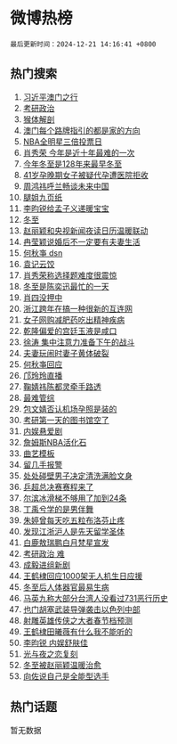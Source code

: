 # 微博热榜

`最后更新时间：2024-12-21 14:16:41 +0800`

## 热门搜索

1. [习近平澳门之行](https://m.weibo.cn/search?containerid=100103type%3D1%26t%3D10%26q%3D%23%E4%B9%A0%E8%BF%91%E5%B9%B3%E6%BE%B3%E9%97%A8%E4%B9%8B%E8%A1%8C%23&stream_entry_id=51&isnewpage=1&extparam=seat%3D1%26cate%3D10103%26pos%3D0%26filter_type%3Drealtimehot%26stream_entry_id%3D51%26c_type%3D51%26dgr%3D0%26q%3D%2523%25E4%25B9%25A0%25E8%25BF%2591%25E5%25B9%25B3%25E6%25BE%25B3%25E9%2597%25A8%25E4%25B9%258B%25E8%25A1%258C%2523%26display_time%3D1734761800%26pre_seqid%3D17347618000790130460765)
1. [考研政治](https://m.weibo.cn/search?containerid=100103type%3D1%26t%3D10%26q%3D%E8%80%83%E7%A0%94%E6%94%BF%E6%B2%BB&stream_entry_id=31&isnewpage=1&extparam=seat%3D1%26realpos%3D1%26lcate%3D5001%26stream_entry_id%3D31%26q%3D%25E8%2580%2583%25E7%25A0%2594%25E6%2594%25BF%25E6%25B2%25BB%26dgr%3D0%26pos%3D0%26filter_type%3Drealtimehot%26cate%3D5001%26c_type%3D31%26band_rank%3D1%26flag%3D2%26display_time%3D1734761800%26pre_seqid%3D17347618000790130460765)
1. [猴体解剖](https://m.weibo.cn/search?containerid=100103type%3D1%26t%3D10%26q%3D%E7%8C%B4%E4%BD%93%E8%A7%A3%E5%89%96&stream_entry_id=31&isnewpage=1&extparam=seat%3D1%26realpos%3D2%26lcate%3D5001%26stream_entry_id%3D31%26q%3D%25E7%258C%25B4%25E4%25BD%2593%25E8%25A7%25A3%25E5%2589%2596%26dgr%3D0%26pos%3D1%26filter_type%3Drealtimehot%26cate%3D5001%26c_type%3D31%26band_rank%3D2%26flag%3D2%26display_time%3D1734761800%26pre_seqid%3D17347618000790130460765)
1. [澳门每个路牌指引的都是家的方向](https://m.weibo.cn/search?containerid=100103type%3D1%26t%3D10%26q%3D%23%E6%BE%B3%E9%97%A8%E6%AF%8F%E4%B8%AA%E8%B7%AF%E7%89%8C%E6%8C%87%E5%BC%95%E7%9A%84%E9%83%BD%E6%98%AF%E5%AE%B6%E7%9A%84%E6%96%B9%E5%90%91%23&stream_entry_id=31&isnewpage=1&extparam=seat%3D1%26realpos%3D3%26lcate%3D5001%26stream_entry_id%3D31%26q%3D%2523%25E6%25BE%25B3%25E9%2597%25A8%25E6%25AF%258F%25E4%25B8%25AA%25E8%25B7%25AF%25E7%2589%258C%25E6%258C%2587%25E5%25BC%2595%25E7%259A%2584%25E9%2583%25BD%25E6%2598%25AF%25E5%25AE%25B6%25E7%259A%2584%25E6%2596%25B9%25E5%2590%2591%2523%26dgr%3D0%26pos%3D2%26filter_type%3Drealtimehot%26cate%3D5001%26c_type%3D31%26band_rank%3D3%26flag%3D0%26display_time%3D1734761800%26pre_seqid%3D17347618000790130460765)
1. [NBA全明星三倍投票日](https://m.weibo.cn/search?containerid=100103type%3D1%26t%3D10%26q%3D%23NBA%E5%85%A8%E6%98%8E%E6%98%9F%E4%B8%89%E5%80%8D%E6%8A%95%E7%A5%A8%E6%97%A5%23&stream_entry_id=31&isnewpage=1&extparam=seat%3D1%26cate%3D5001%26lcate%3D5001%26stream_entry_id%3D31%26q%3D%2523NBA%25E5%2585%25A8%25E6%2598%258E%25E6%2598%259F%25E4%25B8%2589%25E5%2580%258D%25E6%258A%2595%25E7%25A5%25A8%25E6%2597%25A5%2523%26dgr%3D0%26pos%3D3%26adid%3D269345%26topic_ad%3D1%26is_ad_pos%3D1%26c_type%3D31%26filter_type%3Drealtimehot%26band_rank%3D4%26display_time%3D1734761800%26pre_seqid%3D17347618000790130460765)
1. [肖秀荣 今年是近十年最难的一次](https://m.weibo.cn/search?containerid=100103type%3D1%26t%3D10%26q%3D%E8%82%96%E7%A7%80%E8%8D%A3+%E4%BB%8A%E5%B9%B4%E6%98%AF%E8%BF%91%E5%8D%81%E5%B9%B4%E6%9C%80%E9%9A%BE%E7%9A%84%E4%B8%80%E6%AC%A1&stream_entry_id=31&isnewpage=1&extparam=seat%3D1%26realpos%3D4%26lcate%3D5001%26stream_entry_id%3D31%26q%3D%25E8%2582%2596%25E7%25A7%2580%25E8%258D%25A3%2520%25E4%25BB%258A%25E5%25B9%25B4%25E6%2598%25AF%25E8%25BF%2591%25E5%258D%2581%25E5%25B9%25B4%25E6%259C%2580%25E9%259A%25BE%25E7%259A%2584%25E4%25B8%2580%25E6%25AC%25A1%26dgr%3D0%26pos%3D4%26filter_type%3Drealtimehot%26cate%3D5001%26c_type%3D31%26band_rank%3D4%26flag%3D2%26display_time%3D1734761800%26pre_seqid%3D17347618000790130460765)
1. [今年冬至是128年来最早冬至](https://m.weibo.cn/search?containerid=100103type%3D1%26t%3D10%26q%3D%23%E4%BB%8A%E5%B9%B4%E5%86%AC%E8%87%B3%E6%98%AF128%E5%B9%B4%E6%9D%A5%E6%9C%80%E6%97%A9%E5%86%AC%E8%87%B3%23&stream_entry_id=31&isnewpage=1&extparam=seat%3D1%26realpos%3D5%26lcate%3D5001%26stream_entry_id%3D31%26q%3D%2523%25E4%25BB%258A%25E5%25B9%25B4%25E5%2586%25AC%25E8%2587%25B3%25E6%2598%25AF128%25E5%25B9%25B4%25E6%259D%25A5%25E6%259C%2580%25E6%2597%25A9%25E5%2586%25AC%25E8%2587%25B3%2523%26dgr%3D0%26pos%3D5%26filter_type%3Drealtimehot%26cate%3D5001%26c_type%3D31%26band_rank%3D5%26flag%3D0%26display_time%3D1734761800%26pre_seqid%3D17347618000790130460765)
1. [41岁孕晚期女子被疑代孕遭医院拒收](https://m.weibo.cn/search?containerid=100103type%3D1%26t%3D10%26q%3D%2341%E5%B2%81%E5%AD%95%E6%99%9A%E6%9C%9F%E5%A5%B3%E5%AD%90%E8%A2%AB%E7%96%91%E4%BB%A3%E5%AD%95%E9%81%AD%E5%8C%BB%E9%99%A2%E6%8B%92%E6%94%B6%23&stream_entry_id=31&isnewpage=1&extparam=seat%3D1%26realpos%3D6%26lcate%3D5001%26stream_entry_id%3D31%26q%3D%252341%25E5%25B2%2581%25E5%25AD%2595%25E6%2599%259A%25E6%259C%259F%25E5%25A5%25B3%25E5%25AD%2590%25E8%25A2%25AB%25E7%2596%2591%25E4%25BB%25A3%25E5%25AD%2595%25E9%2581%25AD%25E5%258C%25BB%25E9%2599%25A2%25E6%258B%2592%25E6%2594%25B6%2523%26dgr%3D0%26pos%3D6%26filter_type%3Drealtimehot%26cate%3D5001%26c_type%3D31%26band_rank%3D6%26flag%3D0%26display_time%3D1734761800%26pre_seqid%3D17347618000790130460765)
1. [周鸿祎呼兰畅谈未来中国](https://m.weibo.cn/search?containerid=100103type%3D1%26t%3D10%26q%3D%23%E5%91%A8%E9%B8%BF%E7%A5%8E%E5%91%BC%E5%85%B0%E7%95%85%E8%B0%88%E6%9C%AA%E6%9D%A5%E4%B8%AD%E5%9B%BD%23&stream_entry_id=31&isnewpage=1&extparam=seat%3D1%26cate%3D5001%26lcate%3D5001%26stream_entry_id%3D31%26q%3D%2523%25E5%2591%25A8%25E9%25B8%25BF%25E7%25A5%258E%25E5%2591%25BC%25E5%2585%25B0%25E7%2595%2585%25E8%25B0%2588%25E6%259C%25AA%25E6%259D%25A5%25E4%25B8%25AD%25E5%259B%25BD%2523%26dgr%3D0%26pos%3D7%26adid%3D269517%26topic_ad%3D1%26is_ad_pos%3D1%26c_type%3D31%26filter_type%3Drealtimehot%26band_rank%3D7%26display_time%3D1734761800%26pre_seqid%3D17347618000790130460765)
1. [腿姐九页纸](https://m.weibo.cn/search?containerid=100103type%3D1%26t%3D10%26q%3D%E8%85%BF%E5%A7%90%E4%B9%9D%E9%A1%B5%E7%BA%B8&stream_entry_id=31&isnewpage=1&extparam=seat%3D1%26realpos%3D7%26lcate%3D5001%26stream_entry_id%3D31%26q%3D%25E8%2585%25BF%25E5%25A7%2590%25E4%25B9%259D%25E9%25A1%25B5%25E7%25BA%25B8%26dgr%3D0%26pos%3D8%26filter_type%3Drealtimehot%26cate%3D5001%26c_type%3D31%26band_rank%3D7%26flag%3D1%26display_time%3D1734761800%26pre_seqid%3D17347618000790130460765)
1. [李昀锐给孟子义递暖宝宝](https://m.weibo.cn/search?containerid=100103type%3D1%26t%3D10%26q%3D%23%E6%9D%8E%E6%98%80%E9%94%90%E7%BB%99%E5%AD%9F%E5%AD%90%E4%B9%89%E9%80%92%E6%9A%96%E5%AE%9D%E5%AE%9D%23&stream_entry_id=31&isnewpage=1&extparam=seat%3D1%26realpos%3D8%26lcate%3D5001%26stream_entry_id%3D31%26q%3D%2523%25E6%259D%258E%25E6%2598%2580%25E9%2594%2590%25E7%25BB%2599%25E5%25AD%259F%25E5%25AD%2590%25E4%25B9%2589%25E9%2580%2592%25E6%259A%2596%25E5%25AE%259D%25E5%25AE%259D%2523%26dgr%3D0%26pos%3D9%26filter_type%3Drealtimehot%26cate%3D5001%26c_type%3D31%26band_rank%3D8%26flag%3D1%26display_time%3D1734761800%26pre_seqid%3D17347618000790130460765)
1. [冬至](https://m.weibo.cn/search?containerid=100103type%3D1%26t%3D10%26q%3D%E5%86%AC%E8%87%B3&stream_entry_id=31&isnewpage=1&extparam=seat%3D1%26realpos%3D9%26lcate%3D5001%26stream_entry_id%3D31%26q%3D%25E5%2586%25AC%25E8%2587%25B3%26dgr%3D0%26pos%3D10%26filter_type%3Drealtimehot%26cate%3D5001%26c_type%3D31%26band_rank%3D9%26flag%3D0%26display_time%3D1734761800%26pre_seqid%3D17347618000790130460765)
1. [赵丽颖和央视新闻夜读日历温暖联动](https://m.weibo.cn/search?containerid=100103type%3D1%26t%3D10%26q%3D%E8%B5%B5%E4%B8%BD%E9%A2%96%E5%92%8C%E5%A4%AE%E8%A7%86%E6%96%B0%E9%97%BB%E5%A4%9C%E8%AF%BB%E6%97%A5%E5%8E%86%E6%B8%A9%E6%9A%96%E8%81%94%E5%8A%A8&stream_entry_id=31&isnewpage=1&extparam=seat%3D1%26realpos%3D10%26lcate%3D5001%26stream_entry_id%3D31%26q%3D%25E8%25B5%25B5%25E4%25B8%25BD%25E9%25A2%2596%25E5%2592%258C%25E5%25A4%25AE%25E8%25A7%2586%25E6%2596%25B0%25E9%2597%25BB%25E5%25A4%259C%25E8%25AF%25BB%25E6%2597%25A5%25E5%258E%2586%25E6%25B8%25A9%25E6%259A%2596%25E8%2581%2594%25E5%258A%25A8%26dgr%3D0%26pos%3D11%26filter_type%3Drealtimehot%26cate%3D5001%26c_type%3D31%26band_rank%3D10%26flag%3D1%26display_time%3D1734761800%26pre_seqid%3D17347618000790130460765)
1. [冉莹颖说婚后不一定要有夫妻生活](https://m.weibo.cn/search?containerid=100103type%3D1%26t%3D10%26q%3D%23%E5%86%89%E8%8E%B9%E9%A2%96%E8%AF%B4%E5%A9%9A%E5%90%8E%E4%B8%8D%E4%B8%80%E5%AE%9A%E8%A6%81%E6%9C%89%E5%A4%AB%E5%A6%BB%E7%94%9F%E6%B4%BB%23&stream_entry_id=31&isnewpage=1&extparam=seat%3D1%26realpos%3D11%26lcate%3D5001%26stream_entry_id%3D31%26q%3D%2523%25E5%2586%2589%25E8%258E%25B9%25E9%25A2%2596%25E8%25AF%25B4%25E5%25A9%259A%25E5%2590%258E%25E4%25B8%258D%25E4%25B8%2580%25E5%25AE%259A%25E8%25A6%2581%25E6%259C%2589%25E5%25A4%25AB%25E5%25A6%25BB%25E7%2594%259F%25E6%25B4%25BB%2523%26dgr%3D0%26pos%3D12%26filter_type%3Drealtimehot%26cate%3D5001%26c_type%3D31%26band_rank%3D11%26flag%3D2%26display_time%3D1734761800%26pre_seqid%3D17347618000790130460765)
1. [何秋亊 dsn](https://m.weibo.cn/search?containerid=100103type%3D1%26t%3D10%26q%3D%E4%BD%95%E7%A7%8B%E4%BA%8A+dsn&stream_entry_id=31&isnewpage=1&extparam=seat%3D1%26realpos%3D12%26lcate%3D5001%26stream_entry_id%3D31%26q%3D%25E4%25BD%2595%25E7%25A7%258B%25E4%25BA%258A%2520dsn%26dgr%3D0%26pos%3D13%26filter_type%3Drealtimehot%26cate%3D5001%26c_type%3D31%26band_rank%3D12%26flag%3D0%26display_time%3D1734761800%26pre_seqid%3D17347618000790130460765)
1. [袁记云饺](https://m.weibo.cn/search?containerid=100103type%3D1%26t%3D10%26q%3D%E8%A2%81%E8%AE%B0%E4%BA%91%E9%A5%BA&stream_entry_id=31&isnewpage=1&extparam=seat%3D1%26realpos%3D13%26lcate%3D5001%26stream_entry_id%3D31%26q%3D%25E8%25A2%2581%25E8%25AE%25B0%25E4%25BA%2591%25E9%25A5%25BA%26dgr%3D0%26pos%3D14%26filter_type%3Drealtimehot%26cate%3D5001%26c_type%3D31%26band_rank%3D13%26flag%3D1%26display_time%3D1734761800%26pre_seqid%3D17347618000790130460765)
1. [肖秀荣称选择题难度很震惊](https://m.weibo.cn/search?containerid=100103type%3D1%26t%3D10%26q%3D%23%E8%82%96%E7%A7%80%E8%8D%A3%E7%A7%B0%E9%80%89%E6%8B%A9%E9%A2%98%E9%9A%BE%E5%BA%A6%E5%BE%88%E9%9C%87%E6%83%8A%23&stream_entry_id=31&isnewpage=1&extparam=seat%3D1%26realpos%3D14%26lcate%3D5001%26stream_entry_id%3D31%26q%3D%2523%25E8%2582%2596%25E7%25A7%2580%25E8%258D%25A3%25E7%25A7%25B0%25E9%2580%2589%25E6%258B%25A9%25E9%25A2%2598%25E9%259A%25BE%25E5%25BA%25A6%25E5%25BE%2588%25E9%259C%2587%25E6%2583%258A%2523%26dgr%3D0%26pos%3D15%26filter_type%3Drealtimehot%26cate%3D5001%26c_type%3D31%26band_rank%3D14%26flag%3D1%26display_time%3D1734761800%26pre_seqid%3D17347618000790130460765)
1. [冬至是陈奕迅最忙的一天](https://m.weibo.cn/search?containerid=100103type%3D1%26t%3D10%26q%3D%23%E5%86%AC%E8%87%B3%E6%98%AF%E9%99%88%E5%A5%95%E8%BF%85%E6%9C%80%E5%BF%99%E7%9A%84%E4%B8%80%E5%A4%A9%23&stream_entry_id=31&isnewpage=1&extparam=seat%3D1%26realpos%3D15%26lcate%3D5001%26stream_entry_id%3D31%26q%3D%2523%25E5%2586%25AC%25E8%2587%25B3%25E6%2598%25AF%25E9%2599%2588%25E5%25A5%2595%25E8%25BF%2585%25E6%259C%2580%25E5%25BF%2599%25E7%259A%2584%25E4%25B8%2580%25E5%25A4%25A9%2523%26dgr%3D0%26pos%3D16%26filter_type%3Drealtimehot%26cate%3D5001%26c_type%3D31%26band_rank%3D15%26flag%3D0%26display_time%3D1734761800%26pre_seqid%3D17347618000790130460765)
1. [肖四没押中](https://m.weibo.cn/search?containerid=100103type%3D1%26t%3D10%26q%3D%23%E8%82%96%E5%9B%9B%E6%B2%A1%E6%8A%BC%E4%B8%AD%23&stream_entry_id=31&isnewpage=1&extparam=seat%3D1%26realpos%3D16%26lcate%3D5001%26stream_entry_id%3D31%26q%3D%2523%25E8%2582%2596%25E5%259B%259B%25E6%25B2%25A1%25E6%258A%25BC%25E4%25B8%25AD%2523%26dgr%3D0%26pos%3D17%26filter_type%3Drealtimehot%26cate%3D5001%26c_type%3D31%26band_rank%3D16%26flag%3D0%26display_time%3D1734761800%26pre_seqid%3D17347618000790130460765)
1. [浙江跨年在搞一种很新的互连网](https://m.weibo.cn/search?containerid=100103type%3D1%26t%3D10%26q%3D%23%E6%B5%99%E6%B1%9F%E8%B7%A8%E5%B9%B4%E5%9C%A8%E6%90%9E%E4%B8%80%E7%A7%8D%E5%BE%88%E6%96%B0%E7%9A%84%E4%BA%92%E8%BF%9E%E7%BD%91%23&stream_entry_id=31&isnewpage=1&extparam=seat%3D1%26realpos%3D17%26lcate%3D5001%26stream_entry_id%3D31%26q%3D%2523%25E6%25B5%2599%25E6%25B1%259F%25E8%25B7%25A8%25E5%25B9%25B4%25E5%259C%25A8%25E6%2590%259E%25E4%25B8%2580%25E7%25A7%258D%25E5%25BE%2588%25E6%2596%25B0%25E7%259A%2584%25E4%25BA%2592%25E8%25BF%259E%25E7%25BD%2591%2523%26dgr%3D0%26pos%3D18%26filter_type%3Drealtimehot%26cate%3D5001%26c_type%3D31%26band_rank%3D17%26flag%3D1%26display_time%3D1734761800%26pre_seqid%3D17347618000790130460765)
1. [女子网购减肥药吃出精神疾病](https://m.weibo.cn/search?containerid=100103type%3D1%26t%3D10%26q%3D%23%E5%A5%B3%E5%AD%90%E7%BD%91%E8%B4%AD%E5%87%8F%E8%82%A5%E8%8D%AF%E5%90%83%E5%87%BA%E7%B2%BE%E7%A5%9E%E7%96%BE%E7%97%85%23&stream_entry_id=31&isnewpage=1&extparam=seat%3D1%26realpos%3D18%26lcate%3D5001%26stream_entry_id%3D31%26q%3D%2523%25E5%25A5%25B3%25E5%25AD%2590%25E7%25BD%2591%25E8%25B4%25AD%25E5%2587%258F%25E8%2582%25A5%25E8%258D%25AF%25E5%2590%2583%25E5%2587%25BA%25E7%25B2%25BE%25E7%25A5%259E%25E7%2596%25BE%25E7%2597%2585%2523%26dgr%3D0%26pos%3D19%26filter_type%3Drealtimehot%26cate%3D5001%26c_type%3D31%26band_rank%3D18%26flag%3D1%26display_time%3D1734761800%26pre_seqid%3D17347618000790130460765)
1. [乾隆偏爱的宫廷玉液是咸口](https://m.weibo.cn/search?containerid=100103type%3D1%26t%3D10%26q%3D%23%E4%B9%BE%E9%9A%86%E5%81%8F%E7%88%B1%E7%9A%84%E5%AE%AB%E5%BB%B7%E7%8E%89%E6%B6%B2%E6%98%AF%E5%92%B8%E5%8F%A3%23&stream_entry_id=31&isnewpage=1&extparam=seat%3D1%26realpos%3D19%26pos%3D20%26stream_entry_id%3D31%26q%3D%2523%25E4%25B9%25BE%25E9%259A%2586%25E5%2581%258F%25E7%2588%25B1%25E7%259A%2584%25E5%25AE%25AB%25E5%25BB%25B7%25E7%258E%2589%25E6%25B6%25B2%25E6%2598%25AF%25E5%2592%25B8%25E5%258F%25A3%2523%26dgr%3D0%26band_rank%3D19%26adid%3D268665%26filter_type%3Drealtimehot%26cate%3D5001%26c_type%3D31%26lcate%3D5001%26flag%3D0%26display_time%3D1734761800%26pre_seqid%3D17347618000790130460765)
1. [徐涛 集中注意力准备下午的战斗](https://m.weibo.cn/search?containerid=100103type%3D1%26t%3D10%26q%3D%E5%BE%90%E6%B6%9B+%E9%9B%86%E4%B8%AD%E6%B3%A8%E6%84%8F%E5%8A%9B%E5%87%86%E5%A4%87%E4%B8%8B%E5%8D%88%E7%9A%84%E6%88%98%E6%96%97&stream_entry_id=31&isnewpage=1&extparam=seat%3D1%26realpos%3D20%26lcate%3D5001%26stream_entry_id%3D31%26q%3D%25E5%25BE%2590%25E6%25B6%259B%2520%25E9%259B%2586%25E4%25B8%25AD%25E6%25B3%25A8%25E6%2584%258F%25E5%258A%259B%25E5%2587%2586%25E5%25A4%2587%25E4%25B8%258B%25E5%258D%2588%25E7%259A%2584%25E6%2588%2598%25E6%2596%2597%26dgr%3D0%26pos%3D21%26filter_type%3Drealtimehot%26cate%3D5001%26c_type%3D31%26band_rank%3D20%26flag%3D1%26display_time%3D1734761800%26pre_seqid%3D17347618000790130460765)
1. [夫妻玩闹时妻子黄体破裂](https://m.weibo.cn/search?containerid=100103type%3D1%26t%3D10%26q%3D%23%E5%A4%AB%E5%A6%BB%E7%8E%A9%E9%97%B9%E6%97%B6%E5%A6%BB%E5%AD%90%E9%BB%84%E4%BD%93%E7%A0%B4%E8%A3%82%23&stream_entry_id=31&isnewpage=1&extparam=seat%3D1%26realpos%3D21%26lcate%3D5001%26stream_entry_id%3D31%26q%3D%2523%25E5%25A4%25AB%25E5%25A6%25BB%25E7%258E%25A9%25E9%2597%25B9%25E6%2597%25B6%25E5%25A6%25BB%25E5%25AD%2590%25E9%25BB%2584%25E4%25BD%2593%25E7%25A0%25B4%25E8%25A3%2582%2523%26dgr%3D0%26pos%3D22%26filter_type%3Drealtimehot%26cate%3D5001%26c_type%3D31%26band_rank%3D21%26flag%3D1%26display_time%3D1734761800%26pre_seqid%3D17347618000790130460765)
1. [何秋亊回应](https://m.weibo.cn/search?containerid=100103type%3D1%26t%3D10%26q%3D%23%E4%BD%95%E7%A7%8B%E4%BA%8A%E5%9B%9E%E5%BA%94%23&stream_entry_id=31&isnewpage=1&extparam=seat%3D1%26realpos%3D22%26lcate%3D5001%26stream_entry_id%3D31%26q%3D%2523%25E4%25BD%2595%25E7%25A7%258B%25E4%25BA%258A%25E5%259B%259E%25E5%25BA%2594%2523%26dgr%3D0%26pos%3D23%26filter_type%3Drealtimehot%26cate%3D5001%26c_type%3D31%26band_rank%3D22%26flag%3D0%26display_time%3D1734761800%26pre_seqid%3D17347618000790130460765)
1. [邝玲玲直播](https://m.weibo.cn/search?containerid=100103type%3D1%26t%3D10%26q%3D%23%E9%82%9D%E7%8E%B2%E7%8E%B2%E7%9B%B4%E6%92%AD%23&stream_entry_id=31&isnewpage=1&extparam=seat%3D1%26realpos%3D23%26lcate%3D5001%26stream_entry_id%3D31%26q%3D%2523%25E9%2582%259D%25E7%258E%25B2%25E7%258E%25B2%25E7%259B%25B4%25E6%2592%25AD%2523%26dgr%3D0%26pos%3D24%26filter_type%3Drealtimehot%26cate%3D5001%26c_type%3D31%26band_rank%3D23%26flag%3D1%26display_time%3D1734761800%26pre_seqid%3D17347618000790130460765)
1. [鞠婧祎陈都灵牵手路透](https://m.weibo.cn/search?containerid=100103type%3D1%26t%3D10%26q%3D%23%E9%9E%A0%E5%A9%A7%E7%A5%8E%E9%99%88%E9%83%BD%E7%81%B5%E7%89%B5%E6%89%8B%E8%B7%AF%E9%80%8F%23&stream_entry_id=31&isnewpage=1&extparam=seat%3D1%26realpos%3D24%26lcate%3D5001%26stream_entry_id%3D31%26q%3D%2523%25E9%259E%25A0%25E5%25A9%25A7%25E7%25A5%258E%25E9%2599%2588%25E9%2583%25BD%25E7%2581%25B5%25E7%2589%25B5%25E6%2589%258B%25E8%25B7%25AF%25E9%2580%258F%2523%26dgr%3D0%26pos%3D25%26filter_type%3Drealtimehot%26cate%3D5001%26c_type%3D31%26band_rank%3D24%26flag%3D0%26display_time%3D1734761800%26pre_seqid%3D17347618000790130460765)
1. [最难管综](https://m.weibo.cn/search?containerid=100103type%3D1%26t%3D10%26q%3D%E6%9C%80%E9%9A%BE%E7%AE%A1%E7%BB%BC&stream_entry_id=31&isnewpage=1&extparam=seat%3D1%26realpos%3D25%26lcate%3D5001%26stream_entry_id%3D31%26q%3D%25E6%259C%2580%25E9%259A%25BE%25E7%25AE%25A1%25E7%25BB%25BC%26dgr%3D0%26pos%3D26%26filter_type%3Drealtimehot%26cate%3D5001%26c_type%3D31%26band_rank%3D25%26flag%3D1%26display_time%3D1734761800%26pre_seqid%3D17347618000790130460765)
1. [包文婧否认机场孕照是装的](https://m.weibo.cn/search?containerid=100103type%3D1%26t%3D10%26q%3D%23%E5%8C%85%E6%96%87%E5%A9%A7%E5%90%A6%E8%AE%A4%E6%9C%BA%E5%9C%BA%E5%AD%95%E7%85%A7%E6%98%AF%E8%A3%85%E7%9A%84%23&stream_entry_id=31&isnewpage=1&extparam=seat%3D1%26realpos%3D26%26lcate%3D5001%26stream_entry_id%3D31%26q%3D%2523%25E5%258C%2585%25E6%2596%2587%25E5%25A9%25A7%25E5%2590%25A6%25E8%25AE%25A4%25E6%259C%25BA%25E5%259C%25BA%25E5%25AD%2595%25E7%2585%25A7%25E6%2598%25AF%25E8%25A3%2585%25E7%259A%2584%2523%26dgr%3D0%26pos%3D27%26filter_type%3Drealtimehot%26cate%3D5001%26c_type%3D31%26band_rank%3D26%26flag%3D0%26display_time%3D1734761800%26pre_seqid%3D17347618000790130460765)
1. [考研第一天的图书馆空了](https://m.weibo.cn/search?containerid=100103type%3D1%26t%3D10%26q%3D%E8%80%83%E7%A0%94%E7%AC%AC%E4%B8%80%E5%A4%A9%E7%9A%84%E5%9B%BE%E4%B9%A6%E9%A6%86%E7%A9%BA%E4%BA%86&stream_entry_id=31&isnewpage=1&extparam=seat%3D1%26realpos%3D27%26lcate%3D5001%26stream_entry_id%3D31%26q%3D%25E8%2580%2583%25E7%25A0%2594%25E7%25AC%25AC%25E4%25B8%2580%25E5%25A4%25A9%25E7%259A%2584%25E5%259B%25BE%25E4%25B9%25A6%25E9%25A6%2586%25E7%25A9%25BA%25E4%25BA%2586%26dgr%3D0%26pos%3D28%26filter_type%3Drealtimehot%26cate%3D5001%26c_type%3D31%26band_rank%3D27%26flag%3D1%26display_time%3D1734761800%26pre_seqid%3D17347618000790130460765)
1. [内娱悬爱剧](https://m.weibo.cn/search?containerid=100103type%3D1%26t%3D10%26q%3D%E5%86%85%E5%A8%B1%E6%82%AC%E7%88%B1%E5%89%A7&stream_entry_id=31&isnewpage=1&extparam=seat%3D1%26realpos%3D28%26lcate%3D5001%26stream_entry_id%3D31%26q%3D%25E5%2586%2585%25E5%25A8%25B1%25E6%2582%25AC%25E7%2588%25B1%25E5%2589%25A7%26dgr%3D0%26pos%3D29%26filter_type%3Drealtimehot%26cate%3D5001%26c_type%3D31%26band_rank%3D28%26flag%3D1%26display_time%3D1734761800%26pre_seqid%3D17347618000790130460765)
1. [詹姆斯NBA活化石](https://m.weibo.cn/search?containerid=100103type%3D1%26t%3D10%26q%3D%23%E8%A9%B9%E5%A7%86%E6%96%AFNBA%E6%B4%BB%E5%8C%96%E7%9F%B3%23&stream_entry_id=31&isnewpage=1&extparam=seat%3D1%26realpos%3D29%26lcate%3D5001%26stream_entry_id%3D31%26q%3D%2523%25E8%25A9%25B9%25E5%25A7%2586%25E6%2596%25AFNBA%25E6%25B4%25BB%25E5%258C%2596%25E7%259F%25B3%2523%26dgr%3D0%26pos%3D30%26filter_type%3Drealtimehot%26cate%3D5001%26c_type%3D31%26band_rank%3D29%26flag%3D1%26display_time%3D1734761800%26pre_seqid%3D17347618000790130460765)
1. [曲艺模板](https://m.weibo.cn/search?containerid=100103type%3D1%26t%3D10%26q%3D%E6%9B%B2%E8%89%BA%E6%A8%A1%E6%9D%BF&stream_entry_id=31&isnewpage=1&extparam=seat%3D1%26realpos%3D30%26lcate%3D5001%26stream_entry_id%3D31%26q%3D%25E6%259B%25B2%25E8%2589%25BA%25E6%25A8%25A1%25E6%259D%25BF%26dgr%3D0%26pos%3D31%26filter_type%3Drealtimehot%26cate%3D5001%26c_type%3D31%26band_rank%3D30%26flag%3D1%26display_time%3D1734761800%26pre_seqid%3D17347618000790130460765)
1. [留几手报警](https://m.weibo.cn/search?containerid=100103type%3D1%26t%3D10%26q%3D%23%E7%95%99%E5%87%A0%E6%89%8B%E6%8A%A5%E8%AD%A6%23&stream_entry_id=31&isnewpage=1&extparam=seat%3D1%26realpos%3D31%26lcate%3D5001%26stream_entry_id%3D31%26q%3D%2523%25E7%2595%2599%25E5%2587%25A0%25E6%2589%258B%25E6%258A%25A5%25E8%25AD%25A6%2523%26dgr%3D0%26pos%3D32%26filter_type%3Drealtimehot%26cate%3D5001%26c_type%3D31%26band_rank%3D31%26flag%3D0%26display_time%3D1734761800%26pre_seqid%3D17347618000790130460765)
1. [处处碰壁男子决定清洗满脸文身](https://m.weibo.cn/search?containerid=100103type%3D1%26t%3D10%26q%3D%23%E5%A4%84%E5%A4%84%E7%A2%B0%E5%A3%81%E7%94%B7%E5%AD%90%E5%86%B3%E5%AE%9A%E6%B8%85%E6%B4%97%E6%BB%A1%E8%84%B8%E6%96%87%E8%BA%AB%23&stream_entry_id=31&isnewpage=1&extparam=seat%3D1%26realpos%3D32%26lcate%3D5001%26stream_entry_id%3D31%26q%3D%2523%25E5%25A4%2584%25E5%25A4%2584%25E7%25A2%25B0%25E5%25A3%2581%25E7%2594%25B7%25E5%25AD%2590%25E5%2586%25B3%25E5%25AE%259A%25E6%25B8%2585%25E6%25B4%2597%25E6%25BB%25A1%25E8%2584%25B8%25E6%2596%2587%25E8%25BA%25AB%2523%26dgr%3D0%26pos%3D33%26filter_type%3Drealtimehot%26cate%3D5001%26c_type%3D31%26band_rank%3D32%26flag%3D0%26display_time%3D1734761800%26pre_seqid%3D17347618000790130460765)
1. [乒超总决赛赛程来了](https://m.weibo.cn/search?containerid=100103type%3D1%26t%3D10%26q%3D%23%E4%B9%92%E8%B6%85%E6%80%BB%E5%86%B3%E8%B5%9B%E8%B5%9B%E7%A8%8B%E6%9D%A5%E4%BA%86%23&stream_entry_id=31&isnewpage=1&extparam=seat%3D1%26realpos%3D33%26lcate%3D5001%26stream_entry_id%3D31%26q%3D%2523%25E4%25B9%2592%25E8%25B6%2585%25E6%2580%25BB%25E5%2586%25B3%25E8%25B5%259B%25E8%25B5%259B%25E7%25A8%258B%25E6%259D%25A5%25E4%25BA%2586%2523%26dgr%3D0%26pos%3D34%26filter_type%3Drealtimehot%26cate%3D5001%26c_type%3D31%26band_rank%3D33%26flag%3D1%26display_time%3D1734761800%26pre_seqid%3D17347618000790130460765)
1. [尔滨冰滑梯不够用了加到24条](https://m.weibo.cn/search?containerid=100103type%3D1%26t%3D10%26q%3D%23%E5%B0%94%E6%BB%A8%E5%86%B0%E6%BB%91%E6%A2%AF%E4%B8%8D%E5%A4%9F%E7%94%A8%E4%BA%86%E5%8A%A0%E5%88%B024%E6%9D%A1%23&stream_entry_id=31&isnewpage=1&extparam=seat%3D1%26realpos%3D34%26lcate%3D5001%26stream_entry_id%3D31%26q%3D%2523%25E5%25B0%2594%25E6%25BB%25A8%25E5%2586%25B0%25E6%25BB%2591%25E6%25A2%25AF%25E4%25B8%258D%25E5%25A4%259F%25E7%2594%25A8%25E4%25BA%2586%25E5%258A%25A0%25E5%2588%25B024%25E6%259D%25A1%2523%26dgr%3D0%26pos%3D35%26filter_type%3Drealtimehot%26cate%3D5001%26c_type%3D31%26band_rank%3D34%26flag%3D1%26display_time%3D1734761800%26pre_seqid%3D17347618000790130460765)
1. [丁禹兮学的是男伴舞](https://m.weibo.cn/search?containerid=100103type%3D1%26t%3D10%26q%3D%E4%B8%81%E7%A6%B9%E5%85%AE%E5%AD%A6%E7%9A%84%E6%98%AF%E7%94%B7%E4%BC%B4%E8%88%9E&stream_entry_id=31&isnewpage=1&extparam=seat%3D1%26realpos%3D35%26lcate%3D5001%26stream_entry_id%3D31%26q%3D%25E4%25B8%2581%25E7%25A6%25B9%25E5%2585%25AE%25E5%25AD%25A6%25E7%259A%2584%25E6%2598%25AF%25E7%2594%25B7%25E4%25BC%25B4%25E8%2588%259E%26dgr%3D0%26pos%3D36%26filter_type%3Drealtimehot%26cate%3D5001%26c_type%3D31%26band_rank%3D35%26flag%3D1%26display_time%3D1734761800%26pre_seqid%3D17347618000790130460765)
1. [朱婷曾每天吃五粒布洛芬止疼](https://m.weibo.cn/search?containerid=100103type%3D1%26t%3D10%26q%3D%23%E6%9C%B1%E5%A9%B7%E6%9B%BE%E6%AF%8F%E5%A4%A9%E5%90%83%E4%BA%94%E7%B2%92%E5%B8%83%E6%B4%9B%E8%8A%AC%E6%AD%A2%E7%96%BC%23&stream_entry_id=31&isnewpage=1&extparam=seat%3D1%26realpos%3D36%26lcate%3D5001%26stream_entry_id%3D31%26q%3D%2523%25E6%259C%25B1%25E5%25A9%25B7%25E6%259B%25BE%25E6%25AF%258F%25E5%25A4%25A9%25E5%2590%2583%25E4%25BA%2594%25E7%25B2%2592%25E5%25B8%2583%25E6%25B4%259B%25E8%258A%25AC%25E6%25AD%25A2%25E7%2596%25BC%2523%26dgr%3D0%26pos%3D37%26filter_type%3Drealtimehot%26cate%3D5001%26c_type%3D31%26band_rank%3D36%26flag%3D1%26display_time%3D1734761800%26pre_seqid%3D17347618000790130460765)
1. [发现江浙沪人是先天留学圣体](https://m.weibo.cn/search?containerid=100103type%3D1%26t%3D10%26q%3D%23%E5%8F%91%E7%8E%B0%E6%B1%9F%E6%B5%99%E6%B2%AA%E4%BA%BA%E6%98%AF%E5%85%88%E5%A4%A9%E7%95%99%E5%AD%A6%E5%9C%A3%E4%BD%93%23&stream_entry_id=31&isnewpage=1&extparam=seat%3D1%26realpos%3D37%26lcate%3D5001%26stream_entry_id%3D31%26q%3D%2523%25E5%258F%2591%25E7%258E%25B0%25E6%25B1%259F%25E6%25B5%2599%25E6%25B2%25AA%25E4%25BA%25BA%25E6%2598%25AF%25E5%2585%2588%25E5%25A4%25A9%25E7%2595%2599%25E5%25AD%25A6%25E5%259C%25A3%25E4%25BD%2593%2523%26dgr%3D0%26pos%3D38%26filter_type%3Drealtimehot%26cate%3D5001%26c_type%3D31%26band_rank%3D37%26flag%3D1%26display_time%3D1734761800%26pre_seqid%3D17347618000790130460765)
1. [白鹿敖瑞鹏白月梵星宣发](https://m.weibo.cn/search?containerid=100103type%3D1%26t%3D10%26q%3D%23%E7%99%BD%E9%B9%BF%E6%95%96%E7%91%9E%E9%B9%8F%E7%99%BD%E6%9C%88%E6%A2%B5%E6%98%9F%E5%AE%A3%E5%8F%91%23&stream_entry_id=31&isnewpage=1&extparam=seat%3D1%26realpos%3D38%26lcate%3D5001%26stream_entry_id%3D31%26q%3D%2523%25E7%2599%25BD%25E9%25B9%25BF%25E6%2595%2596%25E7%2591%259E%25E9%25B9%258F%25E7%2599%25BD%25E6%259C%2588%25E6%25A2%25B5%25E6%2598%259F%25E5%25AE%25A3%25E5%258F%2591%2523%26dgr%3D0%26pos%3D39%26filter_type%3Drealtimehot%26cate%3D5001%26c_type%3D31%26band_rank%3D38%26flag%3D0%26display_time%3D1734761800%26pre_seqid%3D17347618000790130460765)
1. [考研政治 难](https://m.weibo.cn/search?containerid=100103type%3D1%26t%3D10%26q%3D%E8%80%83%E7%A0%94%E6%94%BF%E6%B2%BB+%E9%9A%BE&stream_entry_id=31&isnewpage=1&extparam=seat%3D1%26realpos%3D39%26lcate%3D5001%26stream_entry_id%3D31%26q%3D%25E8%2580%2583%25E7%25A0%2594%25E6%2594%25BF%25E6%25B2%25BB%2520%25E9%259A%25BE%26dgr%3D0%26pos%3D40%26filter_type%3Drealtimehot%26cate%3D5001%26c_type%3D31%26band_rank%3D39%26flag%3D0%26display_time%3D1734761800%26pre_seqid%3D17347618000790130460765)
1. [成毅进组新剧](https://m.weibo.cn/search?containerid=100103type%3D1%26t%3D10%26q%3D%23%E6%88%90%E6%AF%85%E8%BF%9B%E7%BB%84%E6%96%B0%E5%89%A7%23&stream_entry_id=31&isnewpage=1&extparam=seat%3D1%26realpos%3D40%26lcate%3D5001%26stream_entry_id%3D31%26q%3D%2523%25E6%2588%2590%25E6%25AF%2585%25E8%25BF%259B%25E7%25BB%2584%25E6%2596%25B0%25E5%2589%25A7%2523%26dgr%3D0%26pos%3D41%26filter_type%3Drealtimehot%26cate%3D5001%26c_type%3D31%26band_rank%3D40%26flag%3D1%26display_time%3D1734761800%26pre_seqid%3D17347618000790130460765)
1. [王鹤棣回应1000架无人机生日应援](https://m.weibo.cn/search?containerid=100103type%3D1%26t%3D10%26q%3D%23%E7%8E%8B%E9%B9%A4%E6%A3%A3%E5%9B%9E%E5%BA%941000%E6%9E%B6%E6%97%A0%E4%BA%BA%E6%9C%BA%E7%94%9F%E6%97%A5%E5%BA%94%E6%8F%B4%23&stream_entry_id=31&isnewpage=1&extparam=seat%3D1%26realpos%3D41%26lcate%3D5001%26stream_entry_id%3D31%26q%3D%2523%25E7%258E%258B%25E9%25B9%25A4%25E6%25A3%25A3%25E5%259B%259E%25E5%25BA%25941000%25E6%259E%25B6%25E6%2597%25A0%25E4%25BA%25BA%25E6%259C%25BA%25E7%2594%259F%25E6%2597%25A5%25E5%25BA%2594%25E6%258F%25B4%2523%26dgr%3D0%26pos%3D42%26filter_type%3Drealtimehot%26cate%3D5001%26c_type%3D31%26band_rank%3D41%26flag%3D1%26display_time%3D1734761800%26pre_seqid%3D17347618000790130460765)
1. [冬至后人体器官最易生病](https://m.weibo.cn/search?containerid=100103type%3D1%26t%3D10%26q%3D%23%E5%86%AC%E8%87%B3%E5%90%8E%E4%BA%BA%E4%BD%93%E5%99%A8%E5%AE%98%E6%9C%80%E6%98%93%E7%94%9F%E7%97%85%23&stream_entry_id=31&isnewpage=1&extparam=seat%3D1%26realpos%3D42%26lcate%3D5001%26stream_entry_id%3D31%26q%3D%2523%25E5%2586%25AC%25E8%2587%25B3%25E5%2590%258E%25E4%25BA%25BA%25E4%25BD%2593%25E5%2599%25A8%25E5%25AE%2598%25E6%259C%2580%25E6%2598%2593%25E7%2594%259F%25E7%2597%2585%2523%26dgr%3D0%26pos%3D43%26filter_type%3Drealtimehot%26cate%3D5001%26c_type%3D31%26band_rank%3D42%26flag%3D1%26display_time%3D1734761800%26pre_seqid%3D17347618000790130460765)
1. [马英九称大部分台湾人没看过731恶行历史](https://m.weibo.cn/search?containerid=100103type%3D1%26t%3D10%26q%3D%23%E9%A9%AC%E8%8B%B1%E4%B9%9D%E7%A7%B0%E5%A4%A7%E9%83%A8%E5%88%86%E5%8F%B0%E6%B9%BE%E4%BA%BA%E6%B2%A1%E7%9C%8B%E8%BF%87731%E6%81%B6%E8%A1%8C%E5%8E%86%E5%8F%B2%23&stream_entry_id=31&isnewpage=1&extparam=seat%3D1%26realpos%3D43%26lcate%3D5001%26stream_entry_id%3D31%26q%3D%2523%25E9%25A9%25AC%25E8%258B%25B1%25E4%25B9%259D%25E7%25A7%25B0%25E5%25A4%25A7%25E9%2583%25A8%25E5%2588%2586%25E5%258F%25B0%25E6%25B9%25BE%25E4%25BA%25BA%25E6%25B2%25A1%25E7%259C%258B%25E8%25BF%2587731%25E6%2581%25B6%25E8%25A1%258C%25E5%258E%2586%25E5%258F%25B2%2523%26dgr%3D0%26pos%3D44%26filter_type%3Drealtimehot%26cate%3D5001%26c_type%3D31%26band_rank%3D43%26flag%3D1%26display_time%3D1734761800%26pre_seqid%3D17347618000790130460765)
1. [也门胡塞武装导弹袭击以色列中部](https://m.weibo.cn/search?containerid=100103type%3D1%26t%3D10%26q%3D%23%E4%B9%9F%E9%97%A8%E8%83%A1%E5%A1%9E%E6%AD%A6%E8%A3%85%E5%AF%BC%E5%BC%B9%E8%A2%AD%E5%87%BB%E4%BB%A5%E8%89%B2%E5%88%97%E4%B8%AD%E9%83%A8%23&stream_entry_id=31&isnewpage=1&extparam=seat%3D1%26realpos%3D44%26lcate%3D5001%26stream_entry_id%3D31%26q%3D%2523%25E4%25B9%259F%25E9%2597%25A8%25E8%2583%25A1%25E5%25A1%259E%25E6%25AD%25A6%25E8%25A3%2585%25E5%25AF%25BC%25E5%25BC%25B9%25E8%25A2%25AD%25E5%2587%25BB%25E4%25BB%25A5%25E8%2589%25B2%25E5%2588%2597%25E4%25B8%25AD%25E9%2583%25A8%2523%26dgr%3D0%26pos%3D45%26filter_type%3Drealtimehot%26cate%3D5001%26c_type%3D31%26band_rank%3D44%26flag%3D1%26display_time%3D1734761800%26pre_seqid%3D17347618000790130460765)
1. [射雕英雄传侠之大者春节档预测](https://m.weibo.cn/search?containerid=100103type%3D1%26t%3D10%26q%3D%23%E5%B0%84%E9%9B%95%E8%8B%B1%E9%9B%84%E4%BC%A0%E4%BE%A0%E4%B9%8B%E5%A4%A7%E8%80%85%E6%98%A5%E8%8A%82%E6%A1%A3%E9%A2%84%E6%B5%8B%23&stream_entry_id=31&isnewpage=1&extparam=seat%3D1%26realpos%3D45%26lcate%3D5001%26stream_entry_id%3D31%26q%3D%2523%25E5%25B0%2584%25E9%259B%2595%25E8%258B%25B1%25E9%259B%2584%25E4%25BC%25A0%25E4%25BE%25A0%25E4%25B9%258B%25E5%25A4%25A7%25E8%2580%2585%25E6%2598%25A5%25E8%258A%2582%25E6%25A1%25A3%25E9%25A2%2584%25E6%25B5%258B%2523%26dgr%3D0%26pos%3D46%26filter_type%3Drealtimehot%26cate%3D5001%26c_type%3D31%26band_rank%3D45%26flag%3D1%26display_time%3D1734761800%26pre_seqid%3D17347618000790130460765)
1. [王鹤棣田曦薇有什么我不能听的](https://m.weibo.cn/search?containerid=100103type%3D1%26t%3D10%26q%3D%E7%8E%8B%E9%B9%A4%E6%A3%A3%E7%94%B0%E6%9B%A6%E8%96%87%E6%9C%89%E4%BB%80%E4%B9%88%E6%88%91%E4%B8%8D%E8%83%BD%E5%90%AC%E7%9A%84&stream_entry_id=31&isnewpage=1&extparam=seat%3D1%26realpos%3D46%26lcate%3D5001%26stream_entry_id%3D31%26q%3D%25E7%258E%258B%25E9%25B9%25A4%25E6%25A3%25A3%25E7%2594%25B0%25E6%259B%25A6%25E8%2596%2587%25E6%259C%2589%25E4%25BB%2580%25E4%25B9%2588%25E6%2588%2591%25E4%25B8%258D%25E8%2583%25BD%25E5%2590%25AC%25E7%259A%2584%26dgr%3D0%26pos%3D47%26filter_type%3Drealtimehot%26cate%3D5001%26c_type%3D31%26band_rank%3D46%26flag%3D1%26display_time%3D1734761800%26pre_seqid%3D17347618000790130460765)
1. [李昀锐 内娱舒肤佳](https://m.weibo.cn/search?containerid=100103type%3D1%26t%3D10%26q%3D%E6%9D%8E%E6%98%80%E9%94%90+%E5%86%85%E5%A8%B1%E8%88%92%E8%82%A4%E4%BD%B3&stream_entry_id=31&isnewpage=1&extparam=seat%3D1%26realpos%3D47%26lcate%3D5001%26stream_entry_id%3D31%26q%3D%25E6%259D%258E%25E6%2598%2580%25E9%2594%2590%2520%25E5%2586%2585%25E5%25A8%25B1%25E8%2588%2592%25E8%2582%25A4%25E4%25BD%25B3%26dgr%3D0%26pos%3D48%26filter_type%3Drealtimehot%26cate%3D5001%26c_type%3D31%26band_rank%3D47%26flag%3D0%26display_time%3D1734761800%26pre_seqid%3D17347618000790130460765)
1. [光与夜之恋复刻](https://m.weibo.cn/search?containerid=100103type%3D1%26t%3D10%26q%3D%E5%85%89%E4%B8%8E%E5%A4%9C%E4%B9%8B%E6%81%8B%E5%A4%8D%E5%88%BB&stream_entry_id=31&isnewpage=1&extparam=seat%3D1%26realpos%3D48%26lcate%3D5001%26stream_entry_id%3D31%26q%3D%25E5%2585%2589%25E4%25B8%258E%25E5%25A4%259C%25E4%25B9%258B%25E6%2581%258B%25E5%25A4%258D%25E5%2588%25BB%26dgr%3D0%26pos%3D49%26filter_type%3Drealtimehot%26cate%3D5001%26c_type%3D31%26band_rank%3D48%26flag%3D1%26display_time%3D1734761800%26pre_seqid%3D17347618000790130460765)
1. [冬至被赵丽颖温暖治愈](https://m.weibo.cn/search?containerid=100103type%3D1%26t%3D10%26q%3D%23%E5%86%AC%E8%87%B3%E8%A2%AB%E8%B5%B5%E4%B8%BD%E9%A2%96%E6%B8%A9%E6%9A%96%E6%B2%BB%E6%84%88%23&stream_entry_id=31&isnewpage=1&extparam=seat%3D1%26realpos%3D49%26lcate%3D5001%26stream_entry_id%3D31%26q%3D%2523%25E5%2586%25AC%25E8%2587%25B3%25E8%25A2%25AB%25E8%25B5%25B5%25E4%25B8%25BD%25E9%25A2%2596%25E6%25B8%25A9%25E6%259A%2596%25E6%25B2%25BB%25E6%2584%2588%2523%26dgr%3D0%26pos%3D50%26filter_type%3Drealtimehot%26cate%3D5001%26c_type%3D31%26band_rank%3D49%26flag%3D0%26display_time%3D1734761800%26pre_seqid%3D17347618000790130460765)
1. [向佐说自己是全能型选手](https://m.weibo.cn/search?containerid=100103type%3D1%26t%3D10%26q%3D%23%E5%90%91%E4%BD%90%E8%AF%B4%E8%87%AA%E5%B7%B1%E6%98%AF%E5%85%A8%E8%83%BD%E5%9E%8B%E9%80%89%E6%89%8B%23&stream_entry_id=31&isnewpage=1&extparam=seat%3D1%26realpos%3D50%26lcate%3D5001%26stream_entry_id%3D31%26q%3D%2523%25E5%2590%2591%25E4%25BD%2590%25E8%25AF%25B4%25E8%2587%25AA%25E5%25B7%25B1%25E6%2598%25AF%25E5%2585%25A8%25E8%2583%25BD%25E5%259E%258B%25E9%2580%2589%25E6%2589%258B%2523%26dgr%3D0%26pos%3D51%26filter_type%3Drealtimehot%26cate%3D5001%26c_type%3D31%26band_rank%3D50%26flag%3D1%26display_time%3D1734761800%26pre_seqid%3D17347618000790130460765)

## 热门话题

暂无数据
